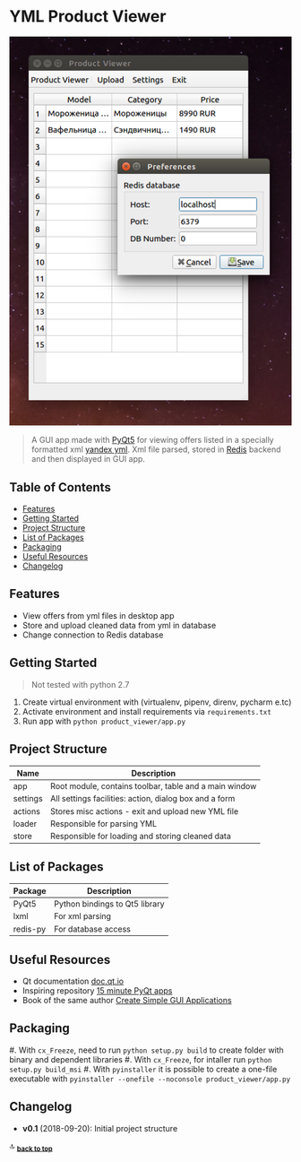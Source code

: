 # YML Product Viewer

![Product Viewer screenshot](product-viewer-screenshot.png)

> A GUI app made with [PyQt5](https://pypi.org/project/PyQt5/)
for viewing offers listed in a specially formatted xml
[yandex yml](https://yandex.com/support/partnermarket/yml/about-yml.html).
Xml file parsed, stored in [Redis](https://github.com/antirez/redis) backend
and then displayed in GUI app.

## Table of Contents

- [Features](#features)
- [Getting Started](#getting-started)
- [Project Structure](#project-structure)
- [List of Packages](#list-of-packages)
- [Packaging](#packaging)
- [Useful Resources](#useful-resources)
- [Changelog](#changelog)

## Features

* View offers from yml files in desktop app
* Store and upload cleaned data from yml in database
* Change connection to Redis database

## Getting Started

> Not tested with python 2.7

1. Create virtual environment with (virtualenv, pipenv, direnv, pycharm e.tc)
2. Activate environment and install requirements via `requirements.txt`
3. Run app with `python product_viewer/app.py`

## Project Structure

| Name | Description |
| --- | --- |
| app | Root module, contains toolbar, table and a main window |
| settings | All settings facilities: action, dialog box and a form |
| actions | Stores misc actions - exit and upload new YML file |
| loader | Responsible for parsing YML |
| store | Responsible for loading and storing cleaned data |

## List of Packages

| Package | Description |
| --- | --- |
| PyQt5 | Python bindings to Qt5 library |
| lxml | For xml parsing |
| redis-py | For database access |

## Useful Resources

* Qt documentation [doc.qt.io](https://doc.qt.io)
* Inspiring repository [15 minute PyQt apps](https://github.com/mfitzp/15-minute-apps)
* Book of the same author [Create Simple GUI Applications](https://martinfitzpatrick.name/create-simple-gui-applications)

## Packaging
#. With `cx_Freeze`, need to run `python setup.py build` to create folder with binary and dependent libraries
#. With `cx_Freeze`, for intaller run `python setup.py build_msi`
#. With `pyinstaller` it is possible to create a one-file executable with `pyinstaller --onefile --noconsole product_viewer/app.py`

## Changelog

* **v0.1** (2018-09-20): Initial project structure

:top: <sub>[**back to top**](#table-of-contents)</sub>
